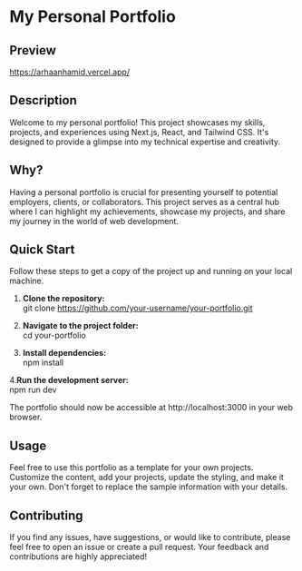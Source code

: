# My Personal Portfolio

## Preview
https://arhaanhamid.vercel.app/

## Description

Welcome to my personal portfolio! This project showcases my skills, projects, and experiences using Next.js, React, and Tailwind CSS. It's designed to provide a glimpse into my technical expertise and creativity.

## Why?

Having a personal portfolio is crucial for presenting yourself to potential employers, clients, or collaborators. This project serves as a central hub where I can highlight my achievements, showcase my projects, and share my journey in the world of web development.

## Quick Start

Follow these steps to get a copy of the project up and running on your local machine.

1. **Clone the repository:**  
   git clone https://github.com/your-username/your-portfolio.git
   
3. **Navigate to the project folder:**  
   cd your-portfolio
   
5. **Install dependencies:**  
   npm install
   
4.**Run the development server:**  
   npm run dev
   
The portfolio should now be accessible at http://localhost:3000 in your web browser.

## Usage
Feel free to use this portfolio as a template for your own projects. Customize the content, add your projects, update the styling, and make it your own. Don't forget to replace the sample information with your details.

## Contributing
If you find any issues, have suggestions, or would like to contribute, please feel free to open an issue or create a pull request. Your feedback and contributions are highly appreciated!
